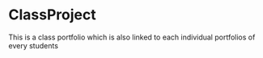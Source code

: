 # ClassProject
This is a class portfolio which is also linked to each individual portfolios of every students
